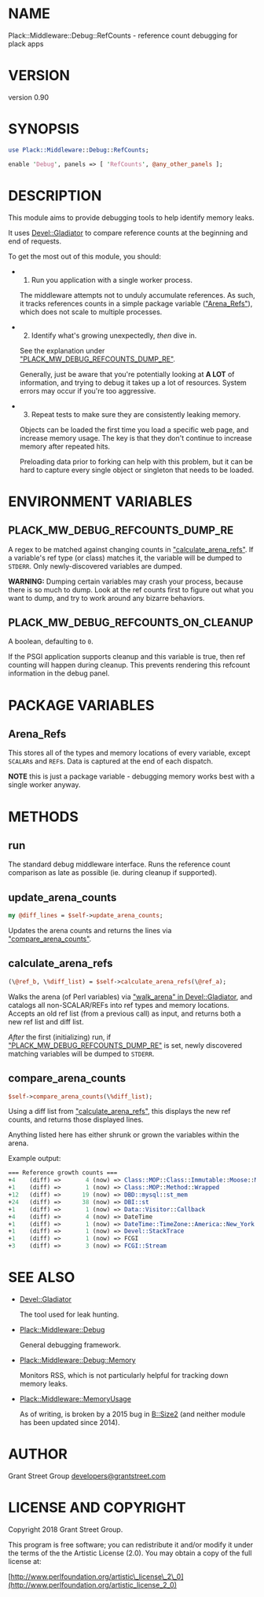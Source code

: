 # NAME

Plack::Middleware::Debug::RefCounts - reference count debugging for plack apps

# VERSION

version 0.90

# SYNOPSIS

```perl
use Plack::Middleware::Debug::RefCounts;

enable 'Debug', panels => [ 'RefCounts', @any_other_panels ];
```

# DESCRIPTION

This module aims to provide debugging tools to help identify memory leaks.

It uses [Devel::Gladiator](https://metacpan.org/pod/Devel::Gladiator) to compare reference counts at the beginning and end
of requests.

To get the most out of this module, you should:

- 1. Run you application with a single worker process.

    The middleware attempts not to unduly accumulate references. As such, it tracks
    references counts in a simple package variable (["Arena\_Refs"](#arena_refs)), which does not
    scale to multiple processes.

- 2. Identify what's growing unexpectedly, _then_ dive in.

    See the explanation under ["PLACK\_MW\_DEBUG\_REFCOUNTS\_DUMP\_RE"](#plack_mw_debug_refcounts_dump_re).

    Generally, just be aware that you're potentially looking at **A LOT** of
    information, and trying to debug it takes up a lot of resources. System
    errors may occur if you're too aggressive.

- 3. Repeat tests to make sure they are consistently leaking memory.

    Objects can be loaded the first time you load a specific web page, and increase
    memory usage.  The key is that they don't continue to increase memory after
    repeated hits.

    Preloading data prior to forking can help with this problem, but it can be hard
    to capture every single object or singleton that needs to be loaded.

# ENVIRONMENT VARIABLES

## PLACK\_MW\_DEBUG\_REFCOUNTS\_DUMP\_RE

A regex to be matched against changing counts in ["calculate\_arena\_refs"](#calculate_arena_refs).
If a variable's ref type (or class) matches it, the variable will be dumped to
`STDERR`. Only newly-discovered variables are dumped.

**WARNING:** Dumping certain variables may crash your process, because there is
so much to dump. Look at the ref counts first to figure out what you want to
dump, and try to work around any bizarre behaviors.

## PLACK\_MW\_DEBUG\_REFCOUNTS\_ON\_CLEANUP

A boolean, defaulting to `0`.

If the PSGI application supports cleanup and this variable is true, then ref
counting will happen during cleanup. This prevents rendering this refcount
information in the debug panel.

# PACKAGE VARIABLES

## Arena\_Refs

This stores all of the types and memory locations of every variable,
except `SCALAR`s and `REF`s. Data is captured at the end of each dispatch.

**NOTE** this is just a package variable - debugging memory works best with a
single worker anyway.

# METHODS

## run

The standard debug middleware interface. Runs the reference count comparison
as late as possible (ie. during cleanup if supported).

## update\_arena\_counts

```perl
my @diff_lines = $self->update_arena_counts;
```

Updates the arena counts and returns the lines via ["compare\_arena\_counts"](#compare_arena_counts).

## calculate\_arena\_refs

```perl
(\@ref_b, \%diff_list) = $self->calculate_arena_refs(\@ref_a);
```

Walks the arena (of Perl variables) via ["walk\_arena" in Devel::Gladiator](https://metacpan.org/pod/Devel::Gladiator#walk_arena), and
catalogs all non-SCALAR/REFs into ref types and memory locations.
Accepts an old ref list (from a previous call) as input,
and returns both a new ref list and diff list.

_After_ the first (initializing) run, if ["PLACK\_MW\_DEBUG\_REFCOUNTS\_DUMP\_RE"](#plack_mw_debug_refcounts_dump_re)
is set, newly discovered matching variables will be dumped to `STDERR`.

## compare\_arena\_counts

```perl
$self->compare_arena_counts(\%diff_list);
```

Using a diff list from ["calculate\_arena\_refs"](#calculate_arena_refs), this displays the new ref
counts, and returns those displayed lines.

Anything listed here has either shrunk or grown the variables within the arena.

Example output:

```perl
=== Reference growth counts ===
+4    (diff) =>       4 (now) => Class::MOP::Class::Immutable::Moose::Meta::Class
+1    (diff) =>       1 (now) => Class::MOP::Method::Wrapped
+12   (diff) =>      19 (now) => DBD::mysql::st_mem
+24   (diff) =>      38 (now) => DBI::st
+1    (diff) =>       1 (now) => Data::Visitor::Callback
+4    (diff) =>       4 (now) => DateTime
+1    (diff) =>       1 (now) => DateTime::TimeZone::America::New_York
+1    (diff) =>       1 (now) => Devel::StackTrace
+1    (diff) =>       1 (now) => FCGI
+3    (diff) =>       3 (now) => FCGI::Stream
```

# SEE ALSO

- [Devel::Gladiator](https://metacpan.org/pod/Devel::Gladiator)

    The tool used for leak hunting.

- [Plack::Middleware::Debug](https://metacpan.org/pod/Plack::Middleware::Debug)

    General debugging framework.

- [Plack::Middleware::Debug::Memory](https://metacpan.org/pod/Plack::Middleware::Debug::Memory)

    Monitors RSS, which is not particularly helpful for tracking down memory leaks.

- [Plack::Middleware::MemoryUsage](https://metacpan.org/pod/Plack::Middleware::MemoryUsage)

    As of writing, is broken by a 2015 bug in [B::Size2](https://metacpan.org/pod/B::Size2)
    (and neither module has been updated since 2014).

# AUTHOR

Grant Street Group <developers@grantstreet.com>

# LICENSE AND COPYRIGHT

Copyright 2018 Grant Street Group.

This program is free software; you can redistribute it and/or modify it
under the terms of the the Artistic License (2.0). You may obtain a
copy of the full license at:

[http://www.perlfoundation.org/artistic\_license\_2\_0](http://www.perlfoundation.org/artistic_license_2_0)
